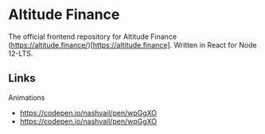 # Altitude Finance

The official frontend repository for Altitude Finance (https://altitude.finance/)[https://altitude.finance]. Written in React for Node 12-LTS.  

## Links

Animations  
- https://codepen.io/nashvail/pen/wpGgXO  
- https://codepen.io/nashvail/pen/wpGgXO  